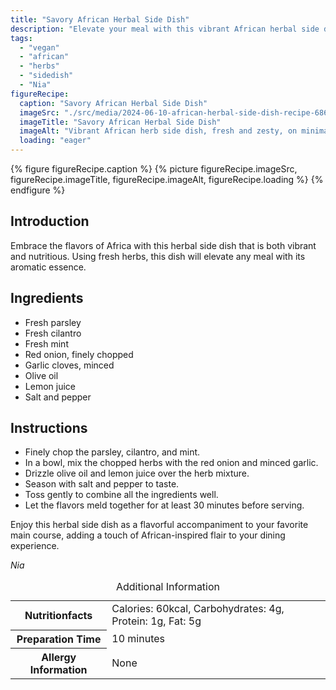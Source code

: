 ```yaml
---
title: "Savory African Herbal Side Dish"
description: "Elevate your meal with this vibrant African herbal side dish. Aromatic herbs combined with zesty flavors create a delightful accompaniment. Vegan and bursting with fresh ingredients."
tags:
  - "vegan"
  - "african"
  - "herbs"
  - "sidedish"
  - "Nia"
figureRecipe: 
  caption: "Savory African Herbal Side Dish"
  imageSrc: "./src/media/2024-06-10-african-herbal-side-dish-recipe-6864.png"
  imageTitle: "Savory African Herbal Side Dish"
  imageAlt: "Vibrant African herb side dish, fresh and zesty, on minimalist table setting, portioned for one."
  loading: "eager"
---
```


{% figure figureRecipe.caption %}
{% picture figureRecipe.imageSrc, figureRecipe.imageTitle, figureRecipe.imageAlt, figureRecipe.loading %}
{% endfigure %}

## Introduction

Embrace the flavors of Africa with this herbal side dish that is both vibrant and nutritious. Using fresh herbs, this dish will elevate any meal with its aromatic essence.

## Ingredients

- Fresh parsley
- Fresh cilantro
- Fresh mint
- Red onion, finely chopped
- Garlic cloves, minced
- Olive oil
- Lemon juice
- Salt and pepper

## Instructions

- Finely chop the parsley, cilantro, and mint.
- In a bowl, mix the chopped herbs with the red onion and minced garlic.
- Drizzle olive oil and lemon juice over the herb mixture.
- Season with salt and pepper to taste.
- Toss gently to combine all the ingredients well.
- Let the flavors meld together for at least 30 minutes before serving.

Enjoy this herbal side dish as a flavorful accompaniment to your favorite main course, adding a touch of African-inspired flair to your dining experience.

*Nia*

<table><caption class='sr-only'>Additional Information</caption><tr><th>Nutritionfacts</th><td>Calories: 60kcal, Carbohydrates: 4g, Protein: 1g, Fat: 5g&nbsp;</td></tr><tr><th>Preparation Time</th><td>10 minutes&nbsp;</td></tr><tr><th>Allergy Information</th><td>None&nbsp;</td></tr></table>

